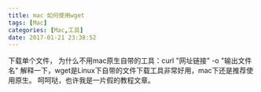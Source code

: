 ```yaml
---
title: mac 如何使用wget
tags: [Mac]
categories: [Mac,工具]
date: 2017-01-21 23:38:52
---
```


下载单个文件，
为什么不用mac原生自带的工具：curl "网址链接" -o "输出文件名"
解释一下，wget是Linux下自带的文件下载工具非常好用，mac下还是推荐使用原生。
呵呵哒，也许我是一片假的教程文章。